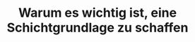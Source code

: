 ---
layout: collection
title: Warum es wichtig ist, eine Schichtgrundlage zu schaffen
description: Erfahre, wie Qualifikationen, Aktivitäten und Tagesmodelle zusammenwirken und die Schichtgrundlage bilden.
redirect_to:
  - https://academy.injixo.com/scheduling-configuration/planconfig-025-de-importance-of-building-your-shift-foundation
---